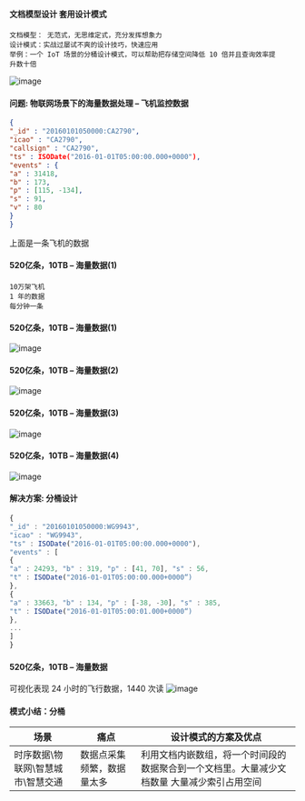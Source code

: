 #### 文档模型设计  套用设计模式
```
文档模型： 无范式，无思维定式，充分发挥想象力
设计模式：实战过屡试不爽的设计技巧，快速应用
举例：一个 IoT 场景的分桶设计模式，可以帮助把存储空间降低 10 倍并且查询效率提
升数十倍
```

![image](/mongodb/fen1.png) 

#### 问题: 物联网场景下的海量数据处理 – 飞机监控数据
```json
{
"_id" : "20160101050000:CA2790",
"icao" : "CA2790",
"callsign" : "CA2790",
"ts" : ISODate("2016-01-01T05:00:00.000+0000"),
"events" : {
"a" : 31418,
"b" : 173,
"p" : [115, -134],
"s" : 91,
"v" : 80
}
}
```
上面是一条飞机的数据

#### 520亿条，10TB – 海量数据(1)
```
10万架飞机
1 年的数据
每分钟一条
```

#### 520亿条，10TB – 海量数据(1)
![image](/mongodb/fen2.png) 

#### 520亿条，10TB – 海量数据(2)
![image](/mongodb/fen3.png) 

#### 520亿条，10TB – 海量数据(3)
![image](/mongodb/fen4.png) 

#### 520亿条，10TB – 海量数据(4)
![image](/mongodb/fen5.png) 

#### 解决方案: 分桶设计
```javascript
{
"_id" : "20160101050000:WG9943",
"icao" : "WG9943",
"ts" : ISODate("2016-01-01T05:00:00.000+0000"),
"events" : [
{
"a" : 24293, "b" : 319, "p" : [41, 70], "s" : 56,
"t" : ISODate("2016-01-01T05:00:00.000+0000“)
},
{
"a" : 33663, "b" : 134, "p" : [-38, -30], "s" : 385,
"t" : ISODate("2016-01-01T05:00:01.000+0000“)
},
...
]
}

```

#### 520亿条，10TB – 海量数据
可视化表现 24 小时的飞行数据，1440 次读
![image](/mongodb/fen6.png) 


#### 模式小结：分桶
|  场景   | 痛点  | 设计模式的方案及优点  |
|  ----  | ---- |  ---- |
|  时序数据\物联网\智慧城市\智慧交通 | 数据点采集频繁，数据量太多  | 利用文档内嵌数组，将一个时间段的数据聚合到一个文档里。大量减少文档数量 大量减少索引占用空间|



